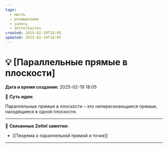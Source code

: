```yaml
---
tags:
  - мысль
  - размышление
  - запись
  - Zettelkasten
created: 2025-02-19T18:05
updated: 2025-02-19T18:05
---
```

# 💡  [Параллельные прямые в плоскости]

**Дата и время создания:** 2025-02-19 18:05

 💫 **Суть идеи:**
 
Параллельные прямые в плоскости – это непересекающиеся прямые, находящиеся в одной плоскости.

- - -

🔗 **Связанные Zettel заметки:**

- [[Теорема о параллельной прямой и точке]]

------
